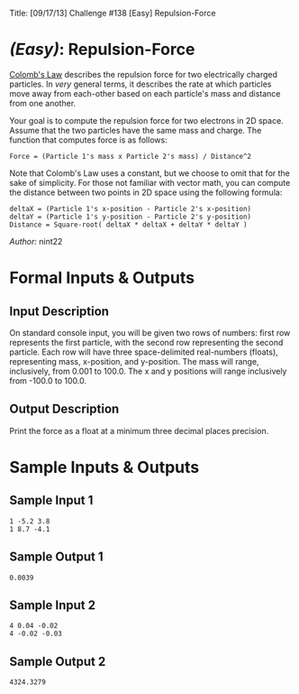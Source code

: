 Title: [09/17/13] Challenge #138 [Easy] Repulsion-Force

# [](#EasyIcon) *(Easy)*: Repulsion-Force

[Colomb's Law](http://en.wikipedia.org/wiki/Coulomb%27s_law) describes the repulsion force for two electrically charged particles. In *very* general terms, it describes the rate at which particles move away from each-other based on each particle's mass and distance from one another.

Your goal is to compute the repulsion force for two electrons in 2D space. Assume that the two particles have the same mass and charge. The function that computes force is as follows:

    Force = (Particle 1's mass x Particle 2's mass) / Distance^2

Note that Colomb's Law uses a constant, but we choose to omit that for the sake of simplicity. For those not familiar with vector math, you can compute the distance between two points in 2D space using the following formula:

    deltaX = (Particle 1's x-position - Particle 2's x-position)
    deltaY = (Particle 1's y-position - Particle 2's y-position)
    Distance = Square-root( deltaX * deltaX + deltaY * deltaY )

*Author:* nint22

# Formal Inputs & Outputs
## Input Description

On standard console input, you will be given two rows of numbers: first row represents the first particle, with the second row representing the second particle. Each row will have three space-delimited real-numbers (floats), representing mass, x-position, and y-position. The mass will range, inclusively, from 0.001 to 100.0. The x and y positions will range inclusively from -100.0 to 100.0.

## Output Description

Print the force as a float at a minimum three decimal places precision.

# Sample Inputs & Outputs
## Sample Input 1

    1 -5.2 3.8
    1 8.7 -4.1

## Sample Output 1
    
    0.0039
    
## Sample Input 2

    4 0.04 -0.02
    4 -0.02 -0.03

## Sample Output 2

    4324.3279
